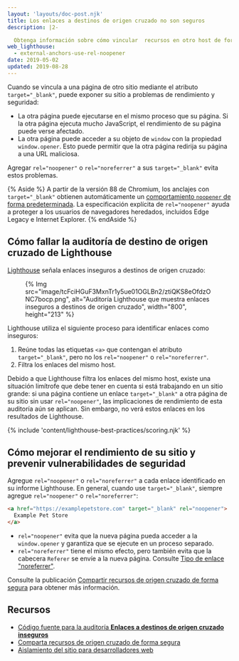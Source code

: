 ```yaml
---
layout: 'layouts/doc-post.njk'
title: Los enlaces a destinos de origen cruzado no son seguros
description: |2-

  Obtenga información sobre cómo vincular  recursos en otro host de forma segura.
web_lighthouse:
  - external-anchors-use-rel-noopener
date: 2019-05-02
updated: 2019-08-28
---
```


Cuando se vincula a una página de otro sitio mediante el atributo `target="_blank"`, puede exponer su sitio a problemas de rendimiento y seguridad:

- La otra página puede ejecutarse en el mismo proceso que su página. Si la otra página ejecuta mucho JavaScript, el rendimiento de su página puede verse afectado.
- La otra página puede acceder a su objeto de `window` con la propiedad `window.opener`. Esto puede permitir que la otra página redirija su página a una URL maliciosa.

Agregar `rel="noopener"` o `rel="noreferrer"` a sus `target="_blank"` evita estos problemas.

{% Aside %} A partir de la versión 88 de Chromium, los anclajes con `target="_blank"` obtienen automáticamente un [comportamiento `noopener` de forma predeterminada](https://www.chromestatus.com/feature/6140064063029248). La especificación explícita de `rel="noopener"` ayuda a proteger a los usuarios de navegadores heredados, incluidos Edge Legacy e Internet Explorer. {% endAside %}

## Cómo fallar la auditoría de destino de origen cruzado de Lighthouse

[Lighthouse](https://developers.google.com/web/tools/lighthouse/) señala enlaces inseguros a destinos de origen cruzado:

<figure>{% Img src="image/tcFciHGuF3MxnTr1y5ue01OGLBn2/ztiQKS8eOfdzONC7bocp.png", alt="Auditoría Lighthouse que muestra enlaces inseguros a destinos de origen cruzado", width="800", height="213" %}</figure>

Lighthouse utiliza el siguiente proceso para identificar enlaces como inseguros:

1. Reúne todas las etiquetas `<a>` que contengan el atributo `target="_blank"`, pero no los `rel="noopener"` o `rel="noreferrer"`.
2. Filtra los enlaces del mismo host.

Debido a que Lighthouse filtra los enlaces del mismo host, existe una situación limítrofe que debe tener en cuenta si está trabajando en un sitio grande: si una página contiene un enlace `target="_blank"` a otra página de su sitio sin usar `rel="noopener"`, las implicaciones de rendimiento de esta auditoría aún se aplican. Sin embargo, no verá estos enlaces en los resultados de Lighthouse.

{% include 'content/lighthouse-best-practices/scoring.njk' %}

## Cómo mejorar el rendimiento de su sitio y prevenir vulnerabilidades de seguridad

Agregue `rel="noopener"` o `rel="noreferrer"` a cada enlace identificado en su informe Lighthouse. En general, cuando use `target="_blank"`, siempre agregue `rel="noopener"` o `rel="noreferrer"`:

```html
<a href="https://examplepetstore.com" target="_blank" rel="noopener">
  Example Pet Store
</a>
```

- `rel="noopener"` evita que la nueva página pueda acceder a la `window.opener` y garantiza que se ejecute en un proceso separado.
- `rel="noreferrer"` tiene el mismo efecto, pero también evita que la cabecera `Referer` se envíe a la nueva página. Consulte [Tipo de enlace "noreferrer"](https://html.spec.whatwg.org/multipage/links.html#link-type-noreferrer).

Consulte la publicación [Compartir recursos de origen cruzado de forma segura](https://web.dev/cross-origin-resource-sharing/) para obtener más información.

## Recursos

- [Código fuente para la auditoría **Enlaces a destinos de origen cruzado inseguros**](https://github.com/GoogleChrome/lighthouse/blob/master/lighthouse-core/audits/dobetterweb/external-anchors-use-rel-noopener.js)
- [Comparta recursos de origen cruzado de forma segura](https://web.dev/cross-origin-resource-sharing/)
- [Aislamiento del sitio para desarrolladores web](https://developers.google.com/web/updates/2018/07/site-isolation)
